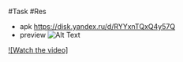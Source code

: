 #Task
#Res
- apk
https://disk.yandex.ru/d/RYYxnTQxQ4y57Q
- preview
![Alt Text](./Screen_Recording_20231103-100151_LABA1_compose.gif)


[![Watch the video]](https://github.com/MikeTsvirkunov/DC_Laba1_compose/raw/dev/Screen_Recording_20231103-100151_LABA1_compose.mp4)